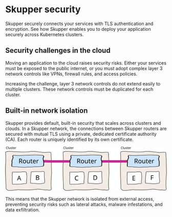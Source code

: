 <a id="skupper-security"></a>
# Skupper security

Skupper securely connects your services with TLS authentication and encryption.
See how Skupper enables you to deploy your application securely across Kubernetes clusters.

<a id="skupper-security-challenges"></a>
## Security challenges in the cloud

Moving an application to the cloud raises security risks.
Either your services must be exposed to the public internet, or you must adopt complex layer 3 network controls like VPNs, firewall rules, and access policies.

Increasing the challenge, layer 3 network controls do not extend easily to multiple clusters.
These network controls must be duplicated for each cluster.

<a id="service-network-isolation"></a>
## Built-in network isolation

Skupper provides default, built-in security that scales across clusters and clouds.
In a Skupper network, the connections between Skupper routers are secured with mutual TLS using a private, dedicated certificate authority (CA).
Each router is uniquely identified by its own certificate.

![clusters-tls](../images/clusters-tls.svg)

This means that the Skupper network is isolated from external access, preventing security risks such as lateral attacks, malware infestations, and data exfiltration.

